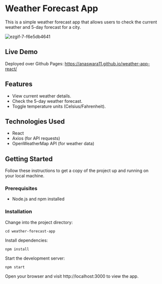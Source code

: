 # Weather Forecast App

This is a simple weather forecast app that allows users to check the current weather and 5-day forecast for a city.

![ezgif-7-f6e5db4641](https://github.com/anaswara11/weather-app-react/assets/92247177/6646f862-f40c-4cbe-a087-51258fdcec23)

## Live Demo

Deployed over Github Pages:
https://anaswara11.github.io/weather-app-react/

## Features

- View current weather details.
- Check the 5-day weather forecast.
- Toggle temperature units (Celsius/Fahrenheit).

## Technologies Used

- React
- Axios (for API requests)
- OpenWeatherMap API (for weather data)

## Getting Started

Follow these instructions to get a copy of the project up and running on your local machine.

### Prerequisites

- Node.js and npm installed

### Installation

Change into the project directory:

```
cd weather-forecast-app
```
Install dependencies:

```
npm install
```
Start the development server:

```
npm start
```
Open your browser and visit http://localhost:3000 to view the app.
